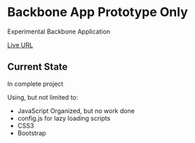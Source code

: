 <h1>Backbone App Prototype Only</h1> 
<p>Experimental Backbone Application</p>
<p><a href="http://jvmqueue.com/testGlennBlankenship/site/home.html">Live URL</a></p>
<h2>Current State</h2>
<p>In complete project</p>
<p>Using, but not limited to:</p>
<ul>
    <li>JavaScript Organized, but no work done</li>
    <li>config.js for lazy loading scripts</li>
    <li>CSS3</li>
    <li>Bootstrap</li>    
</ul>